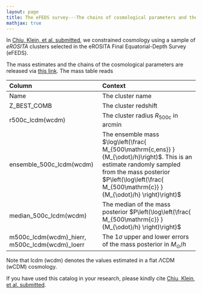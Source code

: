 ```yaml
---
layout: page
title: The eFEDS survey---The chains of cosmological parameters and the cluster masses
mathjax: true
---
```


In [Chiu, Klein, et al. submitted][chiu22], we constrained cosmology using a sample of _eROSITA_ clusters selected in the eROSITA Final Equatorial-Depth Survey (eFEDS).

The mass estimates and the chains of the cosmological parameters are released via [this link][releases]. The mass table reads

| Column 	| Context |
| :------ |:--- |
| Name | The cluster name     |
| Z\_BEST\_COMB    | The cluster redshift |
| r500c\_lcdm(wcdm)        | The cluster radius $R_{500\mathrm{c}}$ in arcmin |
| ensemble\_500c\_lcdm(wcdm)        | The ensemble mass $\log\left(\frac{ M_{500\mathrm{c,ens}} }{M_{\odot}/h}\right)$. This is an estimate randomly sampled from the mass posterior $P\left(\log\left(\frac{ M_{500\mathrm{c}} }{M_{\odot}/h} \right)\right)$ |
| median\_500c\_lcdm(wcdm)    | The median of the mass posterior $P\left(\log\left(\frac{ M_{500\mathrm{c}} }{M_{\odot}/h} \right)\right)$ |
| m500c\_lcdm(wcdm)\_hierr, m500c\_lcdm(wcdm)\_loerr    | The 1$\sigma$ upper and lower errors of the mass posterior in $M_{\odot}/h$ |

Note that lcdm (wcdm) denotes the values estimated in a flat $\Lambda$CDM ($w$CDM) cosmology.

If you have used this catalog in your research, please kindly cite [Chiu, Klein, et al. submitted][chiu22].

[chiu22]:https://github.com/inonchiu/eFEDSproducts
[releases]:https://github.com/inonchiu/eFEDSproducts
